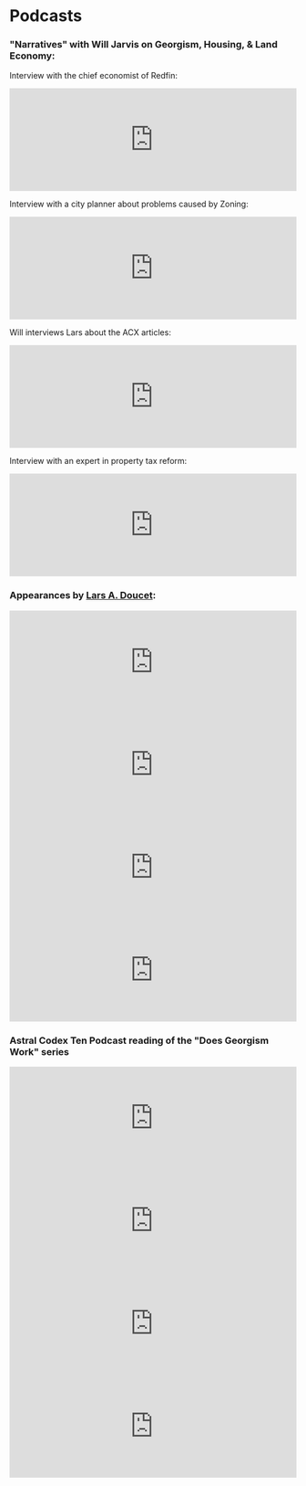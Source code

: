 # Podcasts

### "Narratives" with Will Jarvis on Georgism, Housing, & Land Economy:

Interview with the chief economist of Redfin:
<iframe src="https://www.listennotes.com/podcasts/narratives-wwill/99-daryl-fairweather-the-g8BZd6iPFD7/embed/" height="180px" width="100%" style="width: 1px; min-width: 100%;" frameborder="0" scrolling="no" loading="lazy"></iframe>

Interview with a city planner about problems caused by Zoning:
<iframe src="https://www.listennotes.com/podcasts/narratives/86-arbitrary-lines-with-AFb6L1h9KNf/embed/" height="180px" width="100%" style="width: 1px; min-width: 100%;" frameborder="0" scrolling="no" loading="lazy"></iframe>

Will interviews Lars about the ACX articles:
<iframe src="https://www.listennotes.com/podcasts/narratives/60-henry-george-land-and-wI-udzejD4v/embed/" height="180px" width="100%" style="width: 1px; min-width: 100%;" frameborder="0" scrolling="no" loading="lazy"></iframe>

Interview with an expert in property tax reform:
<iframe src="https://www.listennotes.com/podcasts/narratives/88-land-value-taxes-with-zMW4OxT2bVf/embed/" height="180px" width="100%" style="width: 1px; min-width: 100%;" frameborder="0" scrolling="no" loading="lazy"></iframe>

### Appearances by [Lars A. Doucet](content/lars-a-doucet):

<iframe src="https://www.youtube.com/embed/anrWTf1brSE" title="What is Georgism? | Land Value Tax, Resource Wealth, and more ft. Lars Doucet" height="180px" width="100%" style="width: 1px; min-width: 100%;" frameborder="0" scrolling="no" loading="lazy"></iframe>

<iframe src="https://www.listennotes.com/podcasts/overpriced-jpegs/are-metaverse-land-sales-a-LAM63Jg4Wvk/embed/" height="180px" width="100%" style="width: 1px; min-width: 100%;" frameborder="0" scrolling="no" loading="lazy"></iframe>

<iframe src="https://www.listennotes.com/podcasts/the-henry-george/lars-doucet-on-real-life-H7kq6czynT3/embed/" height="180px" width="100%" style="width: 1px; min-width: 100%;" frameborder="0" scrolling="no" loading="lazy"></iframe>

<iframe src="https://www.listennotes.com/podcasts/thenordicmodel/10-the-interview-land-value-EoLGZvF5Wnt/embed/" height="180px" width="100%" style="width: 1px; min-width: 100%;" frameborder="0" scrolling="no" loading="lazy"></iframe>

### Astral Codex Ten Podcast reading of the "Does Georgism Work" series

<iframe src="https://www.listennotes.com/podcasts/astral-codex-ten/your-book-review-progress-QFbzxZteIBS/embed/" height="180px" width="100%" style="width: 1px; min-width: 100%;" frameborder="0" scrolling="no" loading="lazy"></iframe>

<iframe src="https://www.listennotes.com/podcasts/astral-codex-ten/does-georgism-work-is-land-wpAtQT8zYbM/embed/" height="180px" width="100%" style="width: 1px; min-width: 100%;" frameborder="0" scrolling="no" loading="lazy"></iframe>

<iframe src="https://www.listennotes.com/podcasts/astral-codex-ten/does-georgism-work-part-2-T4mrFY1q2nM/embed/" height="180px" width="100%" style="width: 1px; min-width: 100%;" frameborder="0" scrolling="no" loading="lazy"></iframe>

<iframe src="https://www.listennotes.com/podcasts/astral-codex-ten/does-georgism-work-part-3-pbd3vSnEBKe/embed/" height="180px" width="100%" style="width: 1px; min-width: 100%;" frameborder="0" scrolling="no" loading="lazy"></iframe>
